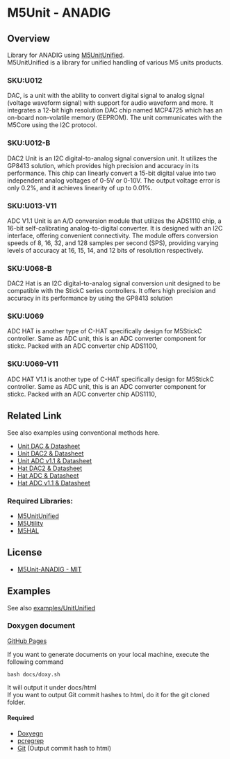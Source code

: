 # M5Unit - ANADIG

## Overview

Library for ANADIG using [M5UnitUnified](https://github.com/m5stack/M5UnitUnified).  
M5UnitUnified is a library for unified handling of various M5 units products.

### SKU:U012
DAC, is a unit with the ability to convert digital signal to analog signal (voltage waveform signal) with support for audio waveform and more. It integrates a 12-bit high resolution DAC chip named MCP4725 which has an on-board non-volatile memory (EEPROM). The unit communicates with the M5Core using the I2C protocol.

### SKU:U012-B
DAC2 Unit is an I2C digital-to-analog signal conversion unit. It utilizes the GP8413 solution, which provides high precision and accuracy in its performance. This chip can linearly convert a 15-bit digital value into two independent analog voltages of 0-5V or 0-10V. The output voltage error is only 0.2%, and it achieves linearity of up to 0.01%.

### SKU:U013-V11
ADC V1.1 Unit is an A/D conversion module that utilizes the ADS1110 chip, a 16-bit self-calibrating analog-to-digital converter. It is designed with an I2C interface, offering convenient connectivity. The module offers conversion speeds of 8, 16, 32, and 128 samples per second (SPS), providing varying levels of accuracy at 16, 15, 14, and 12 bits of resolution respectively.

### SKU:U068-B
DAC2 Hat is an I2C digital-to-analog signal conversion unit designed to be compatible with the StickC series controllers. It offers high precision and accuracy in its performance by using the GP8413 solution

### SKU:U069
ADC HAT is another type of C-HAT specifically design for M5StickC controller. Same as ADC unit, this is an ADC converter component for stickc. Packed with an ADC converter chip ADS1100, 

### SKU:U069-V11
ADC HAT V1.1 is another type of C-HAT specifically design for M5StickC controller. Same as ADC unit, this is an ADC converter component for stickc. Packed with an ADC converter chip ADS1110, 


## Related Link
See also examples using conventional methods here.

- [Unit DAC & Datasheet](https://docs.m5stack.com/en/unit/dac)
- [Unit DAC2 & Datasheet](https://docs.m5stack.com/en/unit/Unit-DAC2)
- [Unit ADC v1.1 & Datasheet](https://docs.m5stack.com/en/unit/Unit-ADC_V1.1)
- [Hat DAC2 & Datasheet](https://docs.m5stack.com/en/hat/Hat-DAC2)
- [Hat ADC & Datasheet](https://docs.m5stack.com/en/hat/hat-adc)
- [Hat ADC v1.1 & Datasheet](https://docs.m5stack.com/en/hat/HAT-ADC-V11)

### Required Libraries:
- [M5UnitUnified](https://github.com/m5stack/M5UnitUnified)
- [M5Utility](https://github.com/m5stack/M5Utility)
- [M5HAL](https://github.com/m5stack/M5HAL)

## License

- [M5Unit-ANADIG - MIT](LICENSE)

## Examples
See also [examples/UnitUnified](examples/UnitUnified)

### Doxygen document
[GitHub Pages](https://m5stack.github.io/M5Unit-ANADIG/)

If you want to generate documents on your local machine, execute the following command

```
bash docs/doxy.sh
```

It will output it under docs/html  
If you want to output Git commit hashes to html, do it for the git cloned folder.

#### Required
- [Doxyegn](https://www.doxygen.nl/)
- [pcregrep](https://formulae.brew.sh/formula/pcre2)
- [Git](https://git-scm.com/) (Output commit hash to html)

